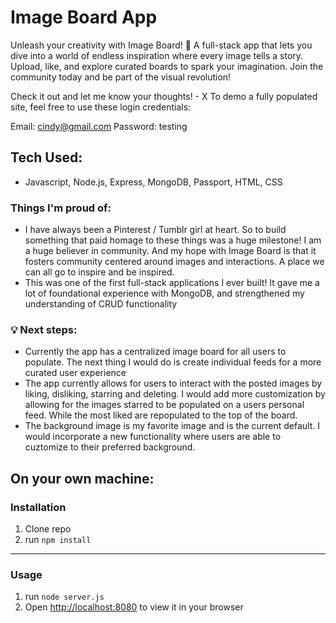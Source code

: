 # Image Board App

Unleash your creativity with Image Board! 🎨 A full-stack app that lets you dive into a world of endless inspiration where every image tells a story. Upload, like, and explore curated boards to spark your imagination. Join the community today and be part of the visual revolution!

Check it out and let me know your thoughts! - X To demo a fully populated site, feel free to use these login credentials:

Email: cindy@gmail.com
Password: testing

## Tech Used:
- Javascript, Node.js, Express, MongoDB, Passport, HTML, CSS

### Things I'm proud of:
- I have always been a Pinterest / Tumblr girl at heart. So to build something that paid homage to these things was a huge milestone! I am a huge believer in community. And my hope with Image Board is that it fosters community centered around images and interactions. A place we can all go to inspire and be inspired.
- This was one of the first full-stack applications I ever built! It gave me a lot of foundational experience with MongoDB, and strengthened my understanding of CRUD functionality 

### 💡 Next steps:
- Currently the app has a centralized image board for all users to populate. The next thing I would do is create individual feeds for a more curated user experience
- The app currently allows for users to interact with the posted images by liking, disliking, starring and deleting. I would add more customization by allowing for the images starred to be populated on a users personal feed. While the most liked are repopulated to the top of the board. 
- The background image is my favorite image and is the current default. I would incorporate a new functionality where users are able to cuztomize to their preferred background.

## On your own machine: 

### Installation

1. Clone repo
2. run `npm install`

---

### Usage

1. run `node server.js`
2. Open [http://localhost:8080](http://localhost:8080) to view it in your browser
